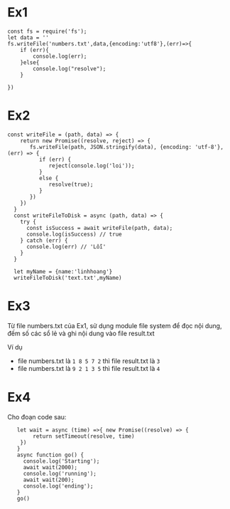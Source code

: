 # Ex1
```
const fs = require('fs');
let data = ''
fs.writeFile('numbers.txt',data,{encoding:'utf8'},(err)=>{
    if (err){
        console.log(err);
    }else{
        console.log("resolve");
    }
    
})
```
# Ex2
```
const writeFile = (path, data) => {
    return new Promise((resolve, reject) => {
       fs.writeFile(path, JSON.stringify(data), {encoding: 'utf-8'}, (err) => {
          if (err) {
             reject(console.log('loi'));
          }
          else {
             resolve(true);
          }
       })
    })
  }
  const writeFileToDisk = async (path, data) => {
    try {
      const isSuccess = await writeFile(path, data);
      console.log(isSuccess) // true
    } catch (err) {
      console.log(err) // 'Lỗi'
    }
  }

  let myName = {name:'linhhoang'}
  writeFileToDisk('text.txt',myName)
```

# Ex3
Từ file numbers.txt của Ex1, sử dụng module file system để đọc nội dung, đếm số các sổ lẻ và ghi nội dung vào file result.txt

Ví dụ 
- file numbers.txt là `1 8 5 7 2` thì file result.txt là `3`
- file numbers.txt là `9 2 1 3 5` thì file result.txt là `4`

# Ex4
Cho đoạn code sau:
```
   let wait = async (time) =>{ new Promise((resolve) => {
        return setTimeout(resolve, time)
    })
   }
   async function go() {
     console.log('Starting');
     await wait(2000);
     console.log('running');
     await wait(200);
     console.log('ending');
   }
   go()
```

